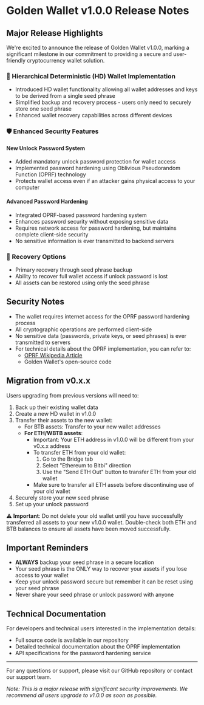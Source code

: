# Golden Wallet v1.0.0 Release Notes

## Major Release Highlights

We're excited to announce the release of Golden Wallet v1.0.0, marking a significant milestone in our commitment to providing a secure and user-friendly cryptocurrency wallet solution.

### 🔐 Hierarchical Deterministic (HD) Wallet Implementation
- Introduced HD wallet functionality allowing all wallet addresses and keys to be derived from a single seed phrase
- Simplified backup and recovery process - users only need to securely store one seed phrase
- Enhanced wallet recovery capabilities across different devices

### 🛡️ Enhanced Security Features

#### New Unlock Password System
- Added mandatory unlock password protection for wallet access
- Implemented password hardening using Oblivious Pseudorandom Function (OPRF) technology
- Protects wallet access even if an attacker gains physical access to your computer

#### Advanced Password Hardening
- Integrated OPRF-based password hardening system
- Enhances password security without exposing sensitive data
- Requires network access for password hardening, but maintains complete client-side security
- No sensitive information is ever transmitted to backend servers

### 🔄 Recovery Options
- Primary recovery through seed phrase backup
- Ability to recover full wallet access if unlock password is lost
- All assets can be restored using only the seed phrase

## Security Notes

- The wallet requires internet access for the OPRF password hardening process
- All cryptographic operations are performed client-side
- No sensitive data (passwords, private keys, or seed phrases) is ever transmitted to servers
- For technical details about the OPRF implementation, you can refer to:
  - [OPRF Wikipedia Article](https://en.wikipedia.org/wiki/Oblivious_pseudorandom_function#Password-based_key_derivation)
  - Golden Wallet's open-source code

## Migration from v0.x.x

Users upgrading from previous versions will need to:
1. Back up their existing wallet data
2. Create a new HD wallet in v1.0.0
3. Transfer their assets to the new wallet:
   - For BTB assets: Transfer to your new wallet addresses
   - **For ETH/WBTB assets**: 
     - Important: Your ETH address in v1.0.0 will be different from your v0.x.x address
     - To transfer ETH from your old wallet:
       1. Go to the Bridge tab
       2. Select "Ethereum to Bitbi" direction
       3. Use the "Send ETH Out" button to transfer ETH from your old wallet
     - Make sure to transfer all ETH assets before discontinuing use of your old wallet
4. Securely store your new seed phrase
5. Set up your unlock password

⚠️ **Important**: Do not delete your old wallet until you have successfully transferred all assets to your new v1.0.0 wallet. Double-check both ETH and BTB balances to ensure all assets have been moved successfully.

## Important Reminders

- **ALWAYS** backup your seed phrase in a secure location
- Your seed phrase is the ONLY way to recover your assets if you lose access to your wallet
- Keep your unlock password secure but remember it can be reset using your seed phrase
- Never share your seed phrase or unlock password with anyone

## Technical Documentation

For developers and technical users interested in the implementation details:
- Full source code is available in our repository
- Detailed technical documentation about the OPRF implementation
- API specifications for the password hardening service

---

For any questions or support, please visit our GitHub repository or contact our support team.

*Note: This is a major release with significant security improvements. We recommend all users upgrade to v1.0.0 as soon as possible.* 